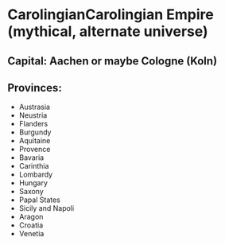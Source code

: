 # CarolingianCarolingian Empire (mythical, alternate universe)

## Capital: Aachen or maybe Cologne (Koln)

## Provinces:

 - Austrasia
 - Neustria
 - Flanders
 - Burgundy
 - Aquitaine
 - Provence
 - Bavaria
 - Carinthia
 - Lombardy
 - Hungary
 - Saxony
 - Papal States
 - Sicily and Napoli
 - Aragon
 - Croatia
 - Venetia

 


